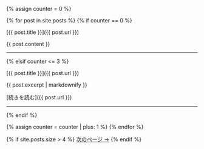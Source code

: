 {% assign counter = 0 %}

{% for post in site.posts %}
  {% if counter == 0 %}
  <!-- 最新記事（全文表示） -->
   [{{ post.title }}]({{ post.url }})

  {{ post.content }}

  ---
  {% elsif counter <= 3 %}
  <!-- 2〜4番目（抜粋＋続きを読む） -->
   [{{ post.title }}]({{ post.url }})

  {{ post.excerpt | markdownify }}

  [続きを読む]({{ post.url }})

  ---
  {% endif %}

  {% assign counter = counter | plus: 1 %}
{% endfor %}

{% if site.posts.size > 4 %}
[次のページ →](/page2.md)
{% endif %}
